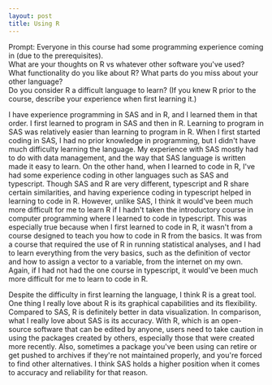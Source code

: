 ```yaml
---
layout: post
title: Using R
---
```


Prompt: 
Everyone in this course had some programming experience coming in (due to the prerequisites).  
What are your thoughts on R vs whatever other software you've used?  
What functionality do you like about R?  What parts do you miss about your other language?  
Do you consider R a difficult language to learn? (If you knew R prior to the course, describe your experience when first learning it.)  

I have experience programming in SAS and in R, and I learned them in that order. I first learned to program in SAS and then in R. Learning to program in SAS was relatively easier than learning to program in R. When I first started coding in SAS, I had no prior knowledge in programming, but I didn't have much difficulty learning the language. My experience with SAS mostly had to do with data management, and the way that SAS language is written made it easy to learn. On the other hand, when I learned to code in R, I've had some experience coding in other languages such as SAS and typescript. Though SAS and R are very different, typescript and R share certain similarities, and having experience coding in typescript helped in learning to code in R. However, unlike SAS, I think it would've been much more difficult for me to learn R if I hadn't taken the introductory course in computer programming where I learned to code in typescript. This was especially true because when I first learned to code in R, it wasn't from a course designed to teach you how to code in R from the basics. It was from a course that required the use of R in running statistical analyses, and I had to learn everything from the very basics, such as the definition of vector and how to assign a vector to a variable, from the internet on my own. Again, if I had not had the one course in typescript, it would've been much more difficult for me to learn to code in R.

Despite the difficulty in first learning the language, I think R is a great tool. One thing I really love about R is its graphical capabilities and its flexibility. Compared to SAS, R is definitely better in data visualization. In comparison, what I really love about SAS is its accuracy. With R, which is an open-source software that can be edited by anyone, users need to take caution in using the packages created by others, especially those that were created more recently. Also, sometimes a package you've been using can retire or get pushed to archives if they're not maintained properly, and you're forced to find other alternatives. I think SAS holds a higher position when it comes to accuracy and reliability for that reason. 
